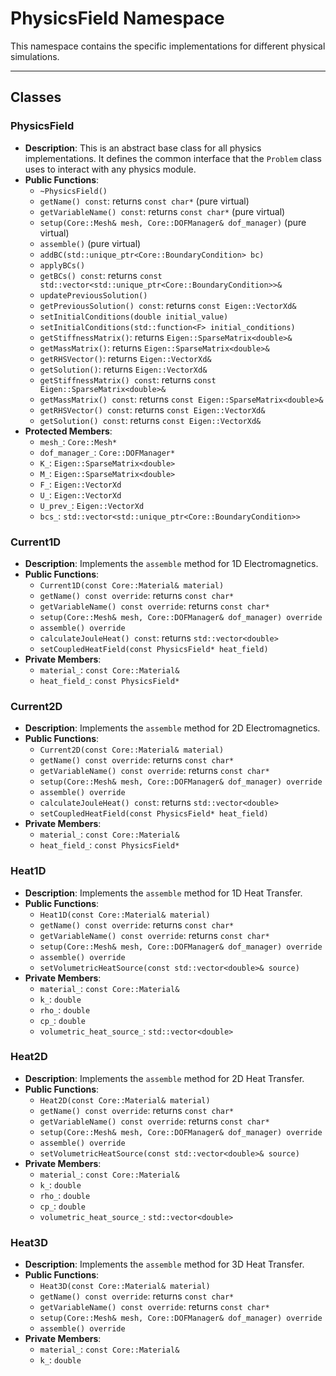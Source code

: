 # **PhysicsField Namespace**

This namespace contains the specific implementations for different physical simulations.

---
## **Classes**

### **PhysicsField**
* **Description**: This is an abstract base class for all physics implementations. It defines the common interface that the `Problem` class uses to interact with any physics module.
* **Public Functions**:
    * `~PhysicsField()`
    * `getName() const`: returns `const char*` (pure virtual)
    * `getVariableName() const`: returns `const char*` (pure virtual)
    * `setup(Core::Mesh& mesh, Core::DOFManager& dof_manager)` (pure virtual)
    * `assemble()` (pure virtual)
    * `addBC(std::unique_ptr<Core::BoundaryCondition> bc)`
    * `applyBCs()`
    * `getBCs() const`: returns `const std::vector<std::unique_ptr<Core::BoundaryCondition>>&`
    * `updatePreviousSolution()`
    * `getPreviousSolution() const`: returns `const Eigen::VectorXd&`
    * `setInitialConditions(double initial_value)`
    * `setInitialConditions(std::function<F> initial_conditions)`
    * `getStiffnessMatrix()`: returns `Eigen::SparseMatrix<double>&`
    * `getMassMatrix()`: returns `Eigen::SparseMatrix<double>&`
    * `getRHSVector()`: returns `Eigen::VectorXd&`
    * `getSolution()`: returns `Eigen::VectorXd&`
    * `getStiffnessMatrix() const`: returns `const Eigen::SparseMatrix<double>&`
    * `getMassMatrix() const`: returns `const Eigen::SparseMatrix<double>&`
    * `getRHSVector() const`: returns `const Eigen::VectorXd&`
    * `getSolution() const`: returns `const Eigen::VectorXd&`
* **Protected Members**:
    * `mesh_`: `Core::Mesh*`
    * `dof_manager_`: `Core::DOFManager*`
    * `K_`: `Eigen::SparseMatrix<double>`
    * `M_`: `Eigen::SparseMatrix<double>`
    * `F_`: `Eigen::VectorXd`
    * `U_`: `Eigen::VectorXd`
    * `U_prev_`: `Eigen::VectorXd`
    * `bcs_`: `std::vector<std::unique_ptr<Core::BoundaryCondition>>`

### **Current1D**
* **Description**: Implements the `assemble` method for 1D Electromagnetics.
* **Public Functions**:
    * `Current1D(const Core::Material& material)`
    * `getName() const override`: returns `const char*`
    * `getVariableName() const override`: returns `const char*`
    * `setup(Core::Mesh& mesh, Core::DOFManager& dof_manager) override`
    * `assemble() override`
    * `calculateJouleHeat() const`: returns `std::vector<double>`
    * `setCoupledHeatField(const PhysicsField* heat_field)`
* **Private Members**:
    * `material_`: `const Core::Material&`
    * `heat_field_`: `const PhysicsField*`

### **Current2D**
* **Description**: Implements the `assemble` method for 2D Electromagnetics.
* **Public Functions**:
    * `Current2D(const Core::Material& material)`
    * `getName() const override`: returns `const char*`
    * `getVariableName() const override`: returns `const char*`
    * `setup(Core::Mesh& mesh, Core::DOFManager& dof_manager) override`
    * `assemble() override`
    * `calculateJouleHeat() const`: returns `std::vector<double>`
    * `setCoupledHeatField(const PhysicsField* heat_field)`
* **Private Members**:
    * `material_`: `const Core::Material&`
    * `heat_field_`: `const PhysicsField*`

### **Heat1D**
* **Description**: Implements the `assemble` method for 1D Heat Transfer.
* **Public Functions**:
    * `Heat1D(const Core::Material& material)`
    * `getName() const override`: returns `const char*`
    * `getVariableName() const override`: returns `const char*`
    * `setup(Core::Mesh& mesh, Core::DOFManager& dof_manager) override`
    * `assemble() override`
    * `setVolumetricHeatSource(const std::vector<double>& source)`
* **Private Members**:
    * `material_`: `const Core::Material&`
    * `k_`: `double`
    * `rho_`: `double`
    * `cp_`: `double`
    * `volumetric_heat_source_`: `std::vector<double>`

### **Heat2D**
* **Description**: Implements the `assemble` method for 2D Heat Transfer.
* **Public Functions**:
    * `Heat2D(const Core::Material& material)`
    * `getName() const override`: returns `const char*`
    * `getVariableName() const override`: returns `const char*`
    * `setup(Core::Mesh& mesh, Core::DOFManager& dof_manager) override`
    * `assemble() override`
    * `setVolumetricHeatSource(const std::vector<double>& source)`
* **Private Members**:
    * `material_`: `const Core::Material&`
    * `k_`: `double`
    * `rho_`: `double`
    * `cp_`: `double`
    * `volumetric_heat_source_`: `std::vector<double>`

### **Heat3D**
* **Description**: Implements the `assemble` method for 3D Heat Transfer.
* **Public Functions**:
    * `Heat3D(const Core::Material& material)`
    * `getName() const override`: returns `const char*`
    * `getVariableName() const override`: returns `const char*`
    * `setup(Core::Mesh& mesh, Core::DOFManager& dof_manager) override`
    * `assemble() override`
* **Private Members**:
    * `material_`: `const Core::Material&`
    * `k_`: `double`


